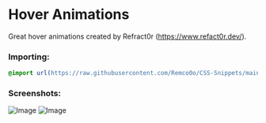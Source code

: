 # Hover Animations
Great hover animations created by Refract0r (https://www.refact0r.dev/).

### Importing:
```css
@import url(https://raw.githubusercontent.com/Remco0o/CSS-Snippets/main/Hover%20Animations/import.css);
```

### Screenshots:
<img src="https://media.discordapp.net/attachments/1175897848412389488/1179624460601524244/Animation3.gif?ex=66175863&amp;is=6604e363&amp;hm=d9a9cf4e30797354919e57cf4faf2c1f00ef011f2b0b872a6c681c24fe25403a&amp;=&amp;width=281&amp;height=331" alt="Image"/>
<img src="https://media.discordapp.net/attachments/1028106818368589824/1198153087416803368/Animation4.gif?ex=6610ec84&amp;is=65fe7784&amp;hm=3411348bf3b5c32af9dab0c5041b146b00a2174dfa66b277dc77f4b61b8990f3&amp;=&amp;width=293&amp;height=126" alt="Image"/>


